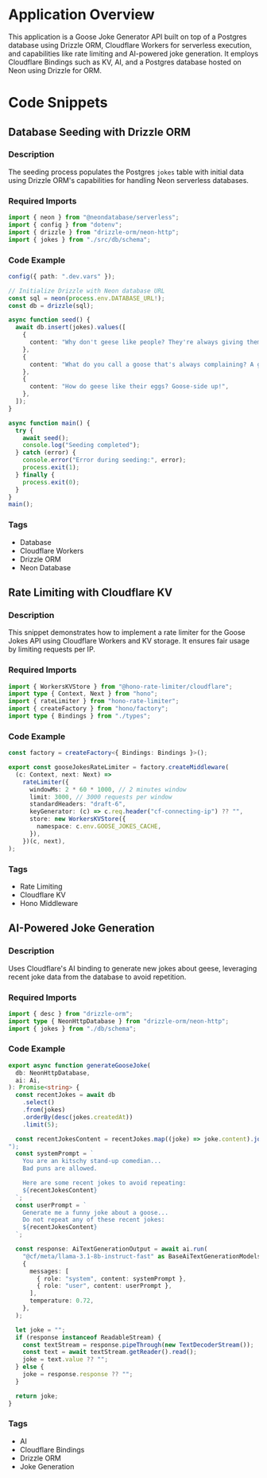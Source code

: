 # Application Overview
This application is a Goose Joke Generator API built on top of a Postgres database using Drizzle ORM, Cloudflare Workers for serverless execution, and capabilities like rate limiting and AI-powered joke generation. It employs Cloudflare Bindings such as KV, AI, and a Postgres database hosted on Neon using Drizzle for ORM.

# Code Snippets

## Database Seeding with Drizzle ORM
### Description
The seeding process populates the Postgres `jokes` table with initial data using Drizzle ORM's capabilities for handling Neon serverless databases.

### Required Imports
```typescript
import { neon } from "@neondatabase/serverless";
import { config } from "dotenv";
import { drizzle } from "drizzle-orm/neon-http";
import { jokes } from "./src/db/schema";
```

### Code Example
```typescript
config({ path: ".dev.vars" });

// Initialize Drizzle with Neon database URL
const sql = neon(process.env.DATABASE_URL!);
const db = drizzle(sql);

async function seed() {
  await db.insert(jokes).values([
    {
      content: "Why don't geese like people? They're always giving them the cold shoulder!",
    },
    {
      content: "What do you call a goose that's always complaining? A grumpy gander!",
    },
    {
      content: "How do geese like their eggs? Goose-side up!",
    },
  ]);
}

async function main() {
  try {
    await seed();
    console.log("Seeding completed");
  } catch (error) {
    console.error("Error during seeding:", error);
    process.exit(1);
  } finally {
    process.exit(0);
  }
}
main();
```

### Tags
- Database
- Cloudflare Workers
- Drizzle ORM
- Neon Database

## Rate Limiting with Cloudflare KV
### Description
This snippet demonstrates how to implement a rate limiter for the Goose Jokes API using Cloudflare Workers and KV storage. It ensures fair usage by limiting requests per IP.

### Required Imports
```typescript
import { WorkersKVStore } from "@hono-rate-limiter/cloudflare";
import type { Context, Next } from "hono";
import { rateLimiter } from "hono-rate-limiter";
import { createFactory } from "hono/factory";
import type { Bindings } from "./types";
```

### Code Example
```typescript
const factory = createFactory<{ Bindings: Bindings }>();

export const gooseJokesRateLimiter = factory.createMiddleware(
  (c: Context, next: Next) =>
    rateLimiter({
      windowMs: 2 * 60 * 1000, // 2 minutes window
      limit: 3000, // 3000 requests per window
      standardHeaders: "draft-6",
      keyGenerator: (c) => c.req.header("cf-connecting-ip") ?? "",
      store: new WorkersKVStore({
        namespace: c.env.GOOSE_JOKES_CACHE,
      }),
    })(c, next),
);
```

### Tags
- Rate Limiting
- Cloudflare KV
- Hono Middleware

## AI-Powered Joke Generation
### Description
Uses Cloudflare's AI binding to generate new jokes about geese, leveraging recent joke data from the database to avoid repetition.

### Required Imports
```typescript
import { desc } from "drizzle-orm";
import type { NeonHttpDatabase } from "drizzle-orm/neon-http";
import { jokes } from "./db/schema";
```

### Code Example
```typescript
export async function generateGooseJoke(
  db: NeonHttpDatabase,
  ai: Ai,
): Promise<string> {
  const recentJokes = await db
    .select()
    .from(jokes)
    .orderBy(desc(jokes.createdAt))
    .limit(5);

  const recentJokesContent = recentJokes.map((joke) => joke.content).join("
");
  const systemPrompt = `
    You are an kitschy stand-up comedian...
    Bad puns are allowed.

    Here are some recent jokes to avoid repeating:
    ${recentJokesContent}
  `;
  const userPrompt = `
    Generate me a funny joke about a goose...
    Do not repeat any of these recent jokes:
    ${recentJokesContent}
  `;

  const response: AiTextGenerationOutput = await ai.run(
    "@cf/meta/llama-3.1-8b-instruct-fast" as BaseAiTextGenerationModels,
    {
      messages: [
        { role: "system", content: systemPrompt },
        { role: "user", content: userPrompt },
      ],
      temperature: 0.72,
    },
  );

  let joke = "";
  if (response instanceof ReadableStream) {
    const textStream = response.pipeThrough(new TextDecoderStream());
    const text = await textStream.getReader().read();
    joke = text.value ?? "";
  } else {
    joke = response.response ?? "";
  }

  return joke;
}
```

### Tags
- AI
- Cloudflare Bindings
- Drizzle ORM
- Joke Generation